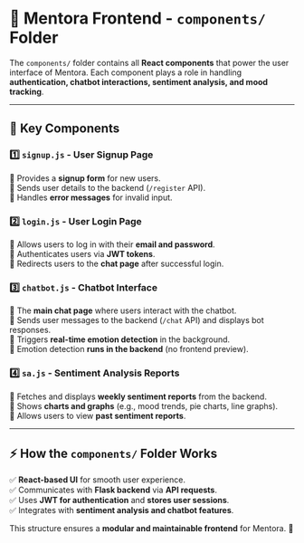 # 📂 Mentora Frontend - `components/` Folder  

The `components/` folder contains all **React components** that power the user interface of Mentora. Each component plays a role in handling **authentication, chatbot interactions, sentiment analysis, and mood tracking**.  

---

## 📌 **Key Components**  

### **1️⃣ `signup.js` - User Signup Page**  
🔹 Provides a **signup form** for new users.  
🔹 Sends user details to the backend (`/register` API).  
🔹 Handles **error messages** for invalid input.  

### **2️⃣ `login.js` - User Login Page**  
🔹 Allows users to log in with their **email and password**.  
🔹 Authenticates users via **JWT tokens**.  
🔹 Redirects users to the **chat page** after successful login.  

### **3️⃣ `chatbot.js` - Chatbot Interface**  
🔹 The **main chat page** where users interact with the chatbot.  
🔹 Sends user messages to the backend (`/chat` API) and displays bot responses.  
🔹 Triggers **real-time emotion detection** in the background.  
🔹 Emotion detection **runs in the backend** (no frontend preview).  

### **4️⃣ `sa.js` - Sentiment Analysis Reports**  
🔹 Fetches and displays **weekly sentiment reports** from the backend.  
🔹 Shows **charts and graphs** (e.g., mood trends, pie charts, line graphs).  
🔹 Allows users to view **past sentiment reports**.  

---

## ⚡ **How the `components/` Folder Works**  
✅ **React-based UI** for smooth user experience.  
✅ Communicates with **Flask backend** via **API requests**.  
✅ Uses **JWT for authentication** and **stores user sessions**.  
✅ Integrates with **sentiment analysis and chatbot features**.  

This structure ensures a **modular and maintainable frontend** for Mentora. 🚀  

